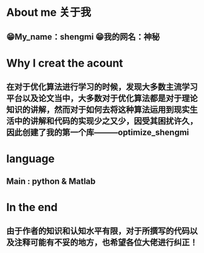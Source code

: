 # About me 关于我
## 😁My_name：**shengmi**   😁我的网名：**神秘**
# Why I creat the acount 
## 在对于优化算法进行学习的时候，发现大多数主流学习平台以及论文当中，大多数对于优化算法都是对于理论知识的讲解，然而对于如何去将这种算法运用到现实生活中的讲解和代码的实现少之又少，因受其困扰许久，因此创建了我的第一个库———optimize_shengmi
# language
## Main : python & Matlab
# In the end
## 由于作者的知识和认知水平有限，对于所撰写的代码以及注释可能有不妥的地方，也希望各位大佬进行纠正！
